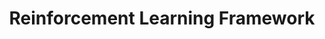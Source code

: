 ---
title: "Reinforcement Learning Framework"
description: "A flexible framework for implementing and experimenting with various reinforcement learning algorithms and environments."
img: "/public/projects-assets/E15DF20E-76AE-4083-899F-980102C5131F.jpeg"
url: "https://github.com/usamahz/rl-framework"
badge: "FOSS"
featured: false
--- 
